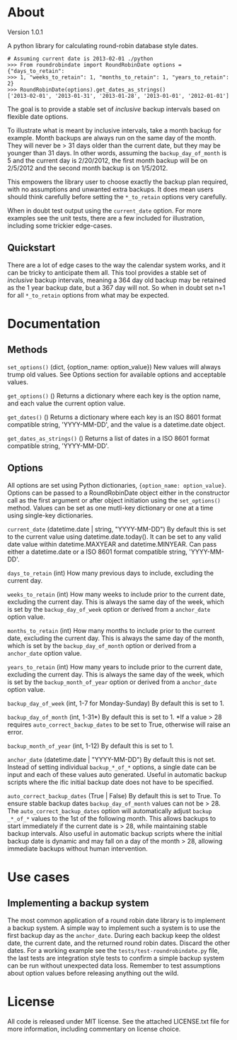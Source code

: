 About
================================================================================

Version 1.0.1

A python library for calculating round-robin database style dates.

 	# Assuming current date is 2013-02-01 ./python
	>>> From roundrobindate import RoundRobinDate options = {"days_to_retain":
	>>> 1, "weeks_to_retain": 1, "months_to_retain": 1, "years_to_retain": 2}
	>>> RoundRobinDate(options).get_dates_as_strings()
	['2013-02-01', '2013-01-31', '2013-01-28', '2013-01-01', '2012-01-01']	

The goal is to provide a stable set of _inclusive_ backup intervals based on
flexible date options. 

To illustrate what is meant by inclusive intervals, take a month backup for
example. Month backups are always run on the same day of the month. They will
never be > 31 days older than the current date, but they may be younger than 31
days. In other words, assuming the ```backup_day_of_month``` is 5 and the
current day is 2/20/2012, the first month backup will be on 2/5/2012 and the
second month backup is on 1/5/2012.

This empowers the library user to choose exactly the backup plan required, with
no assumptions and unwanted extra backups. It does mean users should think
carefully before setting the ```*_to_retain``` options very carefully.

When in doubt test output using the ```current_date``` option. For more
examples see the unit tests, there are a few included for illustration,
including some trickier edge-cases.

Quickstart
----------

There are a lot of edge cases to the way the calendar system works, and it can
be tricky to anticipate them all. This tool provides a stable set of
_inclusive_ backup intervals, meaning a 364 day old backup may be retained as
the 1 year backup date, but a 367 day will not. So when in doubt set n+1 for
all ```*_to_retain``` options from what may be expected.

Documentation
=============

Methods
-------

```set_options()``` (dict, {option_name: option_value}) New values will always
trump old values. See Options section for available options and acceptable
values.

```get_options()``` () Returns a dictionary where each key is the option name,
and each value the current option value.

```get_dates()``` () Returns a dictionary where each key is an ISO 8601 format
compatible string, 'YYYY-MM-DD', and the value is a datetime.date object.

```get_dates_as_strings()``` () Returns a list of dates in a ISO 8601 format
compatible string, 'YYYY-MM-DD'.

Options
-------

All options are set using Python dictionaries, ```{option_name:
option_value}```. Options can be passed to a RoundRobinDate object either in
the constructor call as the first argument or after object initiation using the
```set_options()``` method. Values can be set as one mutli-key dictionary or
one at a time using single-key dictionaries.

```current_date``` (datetime.date | string, "YYYY-MM-DD") By default this is
set to the current value using datetime.date.today(). It can be set to any
valid date value within datetime.MAXYEAR and datetime.MINYEAR. Can pass either
a datetime.date or a ISO 8601 format compatible string, 'YYYY-MM-DD'.

```days_to_retain``` (int) How many previous days to include, excluding the
current day.

```weeks_to_retain``` (int) How many weeks to include prior to the current
date, excluding the current day. This is always the same day of the week, which
is set by the ```backup_day_of_week``` option or derived from
a ```anchor_date``` option value.

```months_to_retain``` (int) How many months to include prior to the current
date, excluding the current day. This is always the same day of the month,
which is set by the ```backup_day_of_month``` option or derived from
a ```anchor_date``` option value.

```years_to_retain``` (int) How many years to include prior to the current
date, excluding the current day. This is always the same day of the week, which
is set by the ```backup_month_of_year``` option or derived from
a ```anchor_date``` option value.

```backup_day_of_week``` (int, 1-7 for Monday-Sunday) By default this is set to
1.

```backup_day_of_month``` (int, 1-31*) By default this is set to 1. *If a 
value > 28 requires ```auto_correct_backup_dates``` to be set to True, otherwise
will raise an error.

```backup_month_of_year``` (int, 1-12) By default this is set to 1.

```anchor_date``` (datetime.date | "YYYY-MM-DD") By default this is not set.
Instead of setting individual ```backup_*_of_*``` options, a single date can be
input and each of these values auto generated. Useful in automatic backup
scripts where the ific initial backup date does not have to be specified.

```auto_correct_backup_dates``` (True | False) By default this is set to True.
To ensure stable backup dates ```backup_day_of_month``` values can not be > 28.
The ```auto_correct_backup_dates``` option will automatically adjust ```backup
_*_of_*``` values to the 1st of the following month. This allows backups to
start immediately if the current date is > 28, while maintaining stable backup
intervals. Also useful in automatic backup scripts where the initial backup
date is dynamic and may fall on a day of the month > 28, allowing immediate
backups without human intervention.

Use cases
=========

Implementing a backup system
----------------------------

The most common application of a round robin date library is to implement
a backup system. A simple way to implement such a system is to use the first
backup day as the ```anchor_date```. During each backup keep the oldest date,
the current date, and the returned round robin dates. Discard the other dates.
For a working example see the ```tests/test-roundrobindate.py``` file, the last
tests are integration style tests to confirm a simple backup system can be run
without unexpected data loss. Remember to test assumptions about option values
before releasing anything out the wild.

License
================================================================================

All code is released under MIT license. See the attached LICENSE.txt file for
more information, including commentary on license choice.
